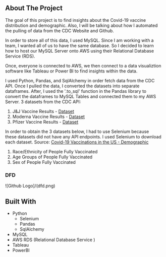 ## About The Project
The goal of this project is to find insights about the Covid-19 vaccine distribution and demographic. Also, I will be talking about how I automated the pulling of data from the CDC Website and Github. 

In order to store all of this data, I used MySQL. Since I am working with a team, I wanted all of us to have the same database. So I decided to learn how to host our MySQL Server onto AWS using their Relational Database Service (RDS).

Once, everyone is connected to AWS, we then connect to a data visualiztion software like Tableau or Power BI to find insights within the data. 

I used Python, Pandas, and SqlAlchemy in order fetch data from the CDC API. Once I pulled the data, I converted the datasets into separate dataframes. After, I used the '.to_sql' function in the Pandas library to convert the dataframes to MySQL Tables and connected them to my AWS Server. 
3 datasets from the CDC API: 
1. J&J Vaccine Results - [Dataset](https://data.cdc.gov/Vaccinations/COVID-19-Vaccine-Distribution-Allocations-by-Juris/w9zu-fywh)
2. Moderna Vaccine Results - [Dataset](https://data.cdc.gov/Vaccinations/COVID-19-Vaccine-Distribution-Allocations-by-Juris/saz5-9hgg)
3. Pfizer Vaccine Results -  [Dataset](https://data.cdc.gov/Vaccinations/COVID-19-Vaccine-Distribution-Allocations-by-Juris/b7pe-5nws)

In order to obtain the 3 datasets below, I had to use Selenium because these datasets did not have any API endpoints. I used Selenium to download each dataset. Source: [Covid-19 Vaccinations in the US - Demographic ](https://covid.cdc.gov/covid-data-tracker/#vaccination-demographic)
1. Race/Ethnicity of People Fully Vaccinated
2. Age Groups of People Fully Vaccinated
3. Sex of People Fully Vaccinated

### DFD
![Github Logo]/(dfd.png)

## Built With
* Python
  * Selenium
  * Pandas
  * SqlAlchemy 
* MySQL
* AWS RDS (Relational Database Service )
* Tableau 
* PowerBI
